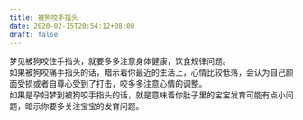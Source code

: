 ```yaml
---
title: 被狗咬手指头
date: 2020-02-15T20:54:12+08:00
draft: false
---
```


梦见被狗咬住手指头，就要多多注意身体健康，饮食规律问题。<br>
如果被狗咬痛手指头的话，暗示着你最近的生活上，心情比较低落，会认为自己颜面受损或者自尊心受到了打击，咬多多注意心情的调整。<br>
如果是孕妇梦到被狗咬手指头的话，就是意味着你肚子里的宝宝发育可能有点小问题，暗示你要多关注宝宝的发育问题。<br>
